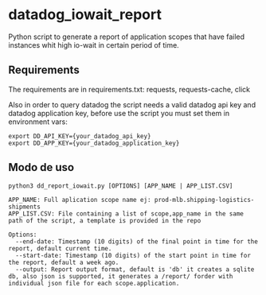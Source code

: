 # datadog_iowait_report
Python script to generate a report of application scopes that have failed instances whit high io-wait in certain period of time.

## Requirements
The requirements are in requirements.txt: requests, requests-cache, click

Also in order to query datadog the script needs a valid datadog api key and datadog application key, before use the script you must set them in environment vars:

```
export DD_API_KEY={your_datadog_api_key}
export DD_APP_KEY={your_datadog_application_key}
```

## Modo de uso
```
python3 dd_report_iowait.py [OPTIONS] [APP_NAME | APP_LIST.CSV]

APP_NAME: Full aplication scope name ej: prod-mlb.shipping-logistics-shipments
APP_LIST.CSV: File containing a list of scope,app_name in the same path of the script, a template is provided in the repo

Options:
  --end-date: Timestamp (10 digits) of the final point in time for the report, default current time.
  --start-date: Timestamp (10 digits) of the start point in time for the report, default a week ago.
  --output: Report output format, default is 'db' it creates a sqlite db, also json is supported, it generates a /report/ forder with individual json file for each scope.application.
```